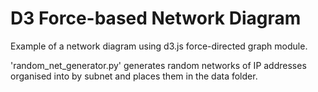 # D3 Force-based Network Diagram

Example of a network diagram using d3.js force-directed graph module.

'random_net_generator.py' generates random networks of IP addresses organised into by subnet and places them in the data folder.
